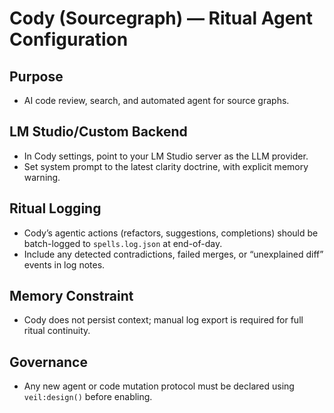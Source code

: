 # Cody (Sourcegraph) — Ritual Agent Configuration

## Purpose
- AI code review, search, and automated agent for source graphs.

## LM Studio/Custom Backend
- In Cody settings, point to your LM Studio server as the LLM provider.
- Set system prompt to the latest clarity doctrine, with explicit memory warning.

## Ritual Logging
- Cody’s agentic actions (refactors, suggestions, completions) should be batch-logged to `spells.log.json` at end-of-day.
- Include any detected contradictions, failed merges, or “unexplained diff” events in log notes.

## Memory Constraint
- Cody does not persist context; manual log export is required for full ritual continuity.

## Governance
- Any new agent or code mutation protocol must be declared using `veil:design()` before enabling.
